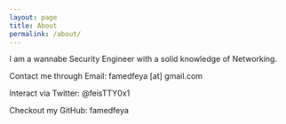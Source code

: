```yaml
---
layout: page
title: About
permalink: /about/
---
```


I am a wannabe Security Engineer with a solid knowledge of Networking.

Contact me through Email: famedfeya [at] gmail.com 

Interact via Twitter: @feisTTY0x1 

Checkout my GitHub: famedfeya
